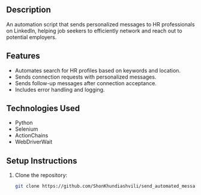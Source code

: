 ## Description
An automation script that sends personalized messages to HR professionals on LinkedIn, helping job seekers to efficiently network and reach out to potential employers.

## Features
- Automates search for HR profiles based on keywords and location.
- Sends connection requests with personalized messages.
- Sends follow-up messages after connection acceptance.
- Includes error handling and logging.

## Technologies Used
- Python
- Selenium
- ActionChains
- WebDriverWait

## Setup Instructions
1. Clone the repository:
   ```bash
   git clone https://github.com/ShonKhundiashvili/send_automated_messages_to_HR_on_LinkedIn.git
